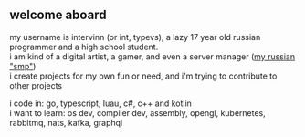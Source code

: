 ## welcome aboard
my username is intervinn (or int, typevs), a lazy 17 year old russian programmer and a high school student. <br/>
i am kind of a digital artist, a gamer, and even a server manager ([my russian "smp"](https://waltercraft.vercel.app)) <br/>
i create projects for my own fun or need, and i'm trying to contribute to other projects

i code in: go, typescript, luau, c#, c++ and kotlin <br/>
i want to learn: os dev, compiler dev, assembly, opengl, kubernetes, rabbitmq, nats, kafka, graphql
